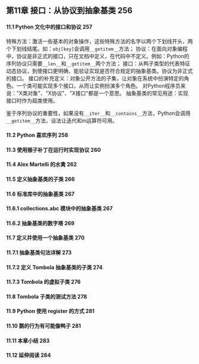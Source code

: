 ## 第11章 接口：从协议到抽象基类 256
#### 11.1 Python 文化中的接口和协议 257
特殊方法：激活一些基本的对象操作，这些特殊方法的名字以两个下划线开头、两个下划线结尾。如：`obj[key]`会调用`__getitem__`方法；
协议：在面向对象编程中，协议是非正式的接口，只在文档中定义，在代码中不定义。例如：Python的序列协议只需要`__len__`和`__getitem__`两个方法；
接口：从鸭子类型的代表特征动态协议，到使接口更明确、能验证实现是否符合规定的抽象基类。协议为非正式的接口。
接口的补充定义：对象公开方法的子集，让对象在系统中扮演特定的角色。一个类可能实现多个接口，从而让实例扮演多个角色。
对Python程序员来说："X类对象"、"X协议"、"X接口"都是一个意思。
抽象基类的常见用途：实现接口时作为超类使用。

鉴于序列协议的重要性，如果没有`__iter__`和`__contains__`方法，Python会调用`__getitem__`方法，设法让迭代和in运算符可用。



#### 11.2 Python 喜欢序列 258
#### 11.3 使用猴子补丁在运行时实现协议 260
#### 11.4 Alex Martelli 的水禽 262
#### 11.5 定义抽象基类的子类 266
#### 11.6 标准库中的抽象基类 267
#### 11.6.1 collections.abc 模块中的抽象基类 267
#### 11.6.2 抽象基类的数字塔 269
#### 11.7 定义并使用一个抽象基类 270
#### 11.7.1 抽象基类句法详解 273
#### 11.7.2 定义 Tombola 抽象基类的子类 274
#### 11.7.3 Tombola 的虚拟子类 276
#### 11.8 Tombola 子类的测试方法 278
#### 11.9 Python 使用 register 的方式 281
#### 11.10 鹅的行为有可能像鸭子 281
#### 11.11 本章小结 283
#### 11.12 延伸阅读 284
